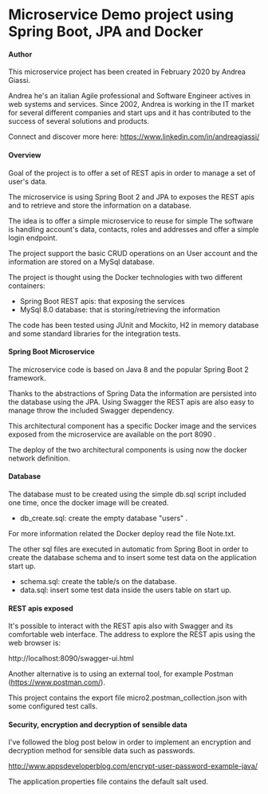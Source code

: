 # Microservice Demo project using Spring Boot, JPA and Docker

#### Author
This microservice project has been created in February 2020 by Andrea Giassi.

Andrea he's an italian Agile professional and Software Engineer actives in web systems and services.
Since 2002, Andrea is working in the IT market for several different companies and start ups and it has contributed
 to the success of several solutions and products.

Connect and discover more here:
https://www.linkedin.com/in/andreagiassi/

#### Overview
Goal of the project is to offer a set of REST apis in order to manage a set of user's data.

The microservice is using Spring Boot 2 and JPA to exposes the REST apis and to retrieve and store the information
on a database.

The idea is to offer a simple microservice to reuse for simple 
The software is handling account's data, contacts, roles and addresses and offer a simple login endpoint.

The project support the basic CRUD operations on an User account and the information are stored on a
 MySql database.
 
The project is thought using the Docker technologies with two different containers:
* Spring Boot REST apis: that exposing the services
* MySql 8.0 database: that is storing/retrieving the information

The code has been tested using JUnit and Mockito, H2 in memory database and some standard libraries for the integration
tests.

#### Spring Boot Microservice
The microservice code is based on Java 8 and the popular Spring Boot 2 framework.

Thanks to the abstractions of Spring Data the information are persisted into the database using the JPA.
Using Swagger the REST apis are also easy to manage throw the included Swagger dependency.

This architectural component has a specific Docker image and the services exposed
 from the microservice are available on the port 8090 .

The deploy of the two architectural components is using now the docker network definition.

#### Database
The database must to be created using the simple db.sql script included one time,
 once the docker image will be created.

* db_create.sql: create the empty database "users" . 

For more information related the Docker deploy read the file Note.txt.

The other sql files are executed in automatic from Spring Boot in order to create the database schema and to
 insert some test data on the application start up.

* schema.sql: create the table/s on the database.
* data.sql: insert some test data inside the users table on start up.

#### REST apis exposed
It's possible to interact with the REST apis also with Swagger and its comfortable web interface.
The address to explore the REST apis using the web browser is:

http://localhost:8090/swagger-ui.html

Another alternative is to using an external tool, for example Postman (https://www.postman.com/).

This project contains the export file micro2.postman_collection.json with some configured test calls.

#### Security, encryption and decryption of sensible data
I've followed the blog post below in order to implement an encryption and decryption method for sensible data such
 as passwords.

http://www.appsdeveloperblog.com/encrypt-user-password-example-java/

The application.properties file contains the default salt used.
